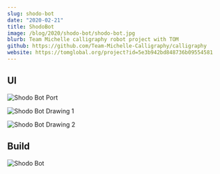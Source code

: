 ```yaml
---
slug: shodo-bot
date: "2020-02-21"
title: ShodoBot
image: /blog/2020/shodo-bot/shodo-bot.jpg
blurb: Team Michelle calligraphy robot project with TOM
github: https://github.com/Team-Michelle-Calligraphy/calligraphy
website: https://tomglobal.org/project?id=5e3b942bd848736b09554581
---
```


## UI

![Shodo Bot Port](/blog/2020/shodo-bot/shodo-1-port.png)

![Shodo Bot Drawing 1](/blog/2020/shodo-bot/shodo-2-draw.png)

![Shodo Bot Drawing 2](/blog/2020/shodo-bot/shodo-3-draw.png)

## Build

![Shodo Bot](/blog/2020/shodo-bot/shodo-bot.jpg)